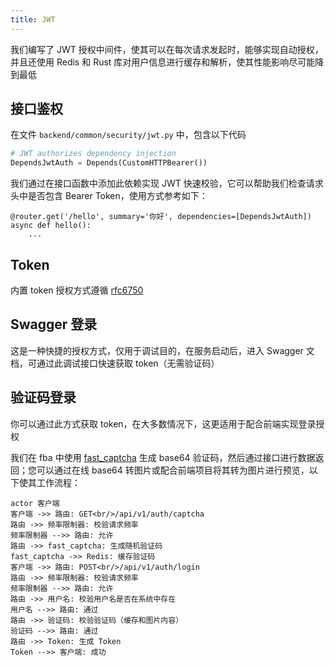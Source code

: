 ```yaml
---
title: JWT
---
```


我们编写了 JWT 授权中间件，使其可以在每次请求发起时，能够实现自动授权，并且还使用 Redis 和 Rust
库对用户信息进行缓存和解析，使其性能影响尽可能降到最低

## 接口鉴权

在文件 `backend/common/security/jwt.py` 中，包含以下代码

```python
# JWT authorizes dependency injection
DependsJwtAuth = Depends(CustomHTTPBearer())
```

我们通过在接口函数中添加此依赖实现 JWT 快速校验，它可以帮助我们检查请求头中是否包含 Bearer Token，使用方式参考如下：

```python{1}
@router.get('/hello', summary='你好', dependencies=[DependsJwtAuth])
async def hello():
    ...
```

## Token

内置 token 授权方式遵循 [rfc6750](https://datatracker.ietf.org/doc/html/rfc6750)

## Swagger 登录

这是一种快捷的授权方式，仅用于调试目的，在服务启动后，进入 Swagger 文档，可通过此调试接口快速获取 token（无需验证码）

## 验证码登录

你可以通过此方式获取 token，在大多数情况下，这更适用于配合前端实现登录授权

我们在 fba 中使用 [fast_captcha](https://github.com/wu-clan/fast-captcha) 生成 base64 验证码，然后通过接口进行数据返回；您可以通过在线
base64 转图片或配合前端项目将其转为图片进行预览，以下使其工作流程：

```sequence 验证码登录逻辑
actor 客户端
客户端 ->> 路由: GET<br/>/api/v1/auth/captcha
路由 ->> 频率限制器: 校验请求频率
频率限制器 -->> 路由: 允许
路由 ->> fast_captcha: 生成随机验证码
fast_captcha ->> Redis: 缓存验证码
客户端 ->> 路由: POST<br/>/api/v1/auth/login
路由 ->> 频率限制器: 校验请求频率
频率限制器 -->> 路由: 允许
路由 ->> 用户名: 校验用户名是否在系统中存在
用户名 -->> 路由: 通过
路由 ->> 验证码: 校验验证码（缓存和图片内容）
验证码 -->> 路由: 通过
路由 ->> Token: 生成 Token
Token -->> 客户端: 成功
```
